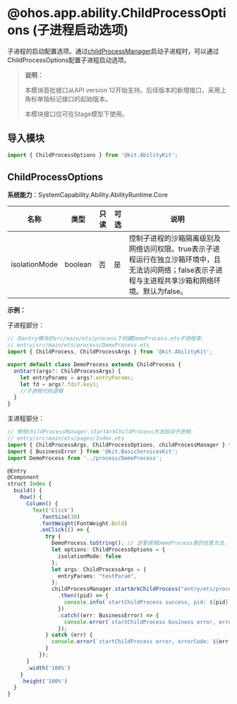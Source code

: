 # @ohos.app.ability.ChildProcessOptions (子进程启动选项)

<!--Kit: Ability Kit-->
<!--Subsystem: Ability-->
<!--Owner: @SKY2001-->
<!--Designer: @jsjzju-->
<!--Tester: @lixueqing513-->

子进程的启动配置选项。通过[childProcessManager](js-apis-app-ability-childProcessManager.md)启动子进程时，可以通过ChildProcessOptions配置子进程启动选项。

> **说明：**
> 
> 本模块首批接口从API version 12开始支持。后续版本的新增接口，采用上角标单独标记接口的起始版本。
> 
> 本模块接口仅可在Stage模型下使用。

## 导入模块

```ts
import { ChildProcessOptions } from '@kit.AbilityKit';
```

## ChildProcessOptions

**系统能力**：SystemCapability.Ability.AbilityRuntime.Core

| 名称        | 类型      | 只读 | 可选 | 说明                                                               |
| ----------- | --------- | ---- | ----- | ----------------------------------------------- |
| isolationMode | boolean | 否 | 是 | 控制子进程的沙箱隔离级别及网络访问权限。true表示子进程运行在独立沙箱环境中，且无法访问网络；false表示子进程与主进程共享沙箱和网络环境。默认为false。|

**示例：**

子进程部分：

```ts
// 在entry模块的src/main/ets/process下创建DemoProcess.ets子进程类:
// entry/src/main/ets/process/DemoProcess.ets
import { ChildProcess, ChildProcessArgs } from '@kit.AbilityKit';

export default class DemoProcess extends ChildProcess {
  onStart(args?: ChildProcessArgs) {
    let entryParams = args?.entryParams;
    let fd = args?.fds?.key1;
    //子进程代码逻辑
  }
}
```

主进程部分：

```ts
// 使用childProcessManager.startArkChildProcess方法启动子进程:
// entry/src/main/ets/pages/Index.ets
import { ChildProcessArgs, ChildProcessOptions, childProcessManager } from '@kit.AbilityKit';
import { BusinessError } from '@kit.BasicServicesKit';
import DemoProcess from '../process/DemoProcess';

@Entry
@Component
struct Index {
  build() {
    Row() {
      Column() {
        Text('Click')
          .fontSize(30)
          .fontWeight(FontWeight.Bold)
          .onClick(() => {
            try {
              DemoProcess.toString(); // 这里调用DemoProcess类的任意方法，防止没有引用到而被构建工具优化掉
              let options: ChildProcessOptions = {
                isolationMode: false
              };
              let args: ChildProcessArgs = {
                entryParams: "testParam",
              };
              childProcessManager.startArkChildProcess("entry/ets/process/DemoProcess.ets", args, options)
                .then((pid) => {
                  console.info(`startChildProcess success, pid: ${pid}`);
                })
                .catch((err: BusinessError) => {
                  console.error(`startChildProcess business error, errorCode: ${err.code}, errorMsg:${err.message}`);
                });
            } catch (err) {
              console.error(`startChildProcess error, errorCode: ${err.code}, errorMsg:${err.message}`);
            }
          });
      }
      .width('100%')
    }
    .height('100%')
  }
}
```

